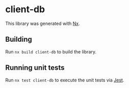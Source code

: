 # client-db

This library was generated with [Nx](https://nx.dev).

## Building

Run `nx build client-db` to build the library.

## Running unit tests

Run `nx test client-db` to execute the unit tests via [Jest](https://jestjs.io).
